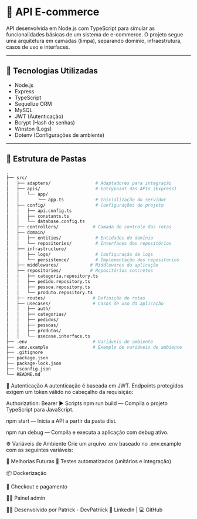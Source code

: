 # 🛒 API E-commerce

API desenvolvida em Node.js com TypeScript para simular as funcionalidades básicas de um sistema de e-commerce. O projeto segue uma arquitetura em camadas (limpa), separando domínio, infraestrutura, casos de uso e interfaces.

---

## 🚀 Tecnologias Utilizadas

- Node.js
- Express
- TypeScript
- Sequelize ORM
- MySQL
- JWT (Autenticação)
- Bcrypt (Hash de senhas)
- Winston (Logs)
- Dotenv (Configurações de ambiente)

---

## 🧱 Estrutura de Pastas

```bash
.
├── src/
│   ├── adapters/                 # Adaptadores para integração
│   ├── apis/                     # Entrypoint das APIs (Express)
│   │   └── app/
│   │       └── app.ts            # Inicialização do servidor
│   ├── config/                   # Configurações do projeto
│   │   ├── api.config.ts
│   │   ├── constants.ts
│   │   └── database.config.ts
│   ├── controllers/             # Camada de controle das rotas
│   ├── domain/
│   │   ├── entities/             # Entidades do domínio
│   │   └── repositories/         # Interfaces dos repositórios
│   ├── infrastructure/
│   │   ├── logs/                 # Configuração de logs
│   │   └── persistence/          # Implementação dos repositórios
│   ├── middlewares/            # Middlewares da aplicação
│   ├── repositories/           # Repositórios concretos
│   │   ├── categoria.repository.ts
│   │   ├── pedido.repository.ts
│   │   ├── pessoa.repository.ts
│   │   └── produto.repository.ts
│   ├── routes/                  # Definição de rotas
│   ├── usecases/                # Casos de uso da aplicação
│   │   ├── auth/
│   │   ├── categorias/
│   │   ├── pedidos/
│   │   ├── pessoas/
│   │   ├── produtos/
│   │   └── usecase.interface.ts
├── .env                         # Variáveis de ambiente
├── .env.example                 # Exemplo de variáveis de ambiente
├── .gitignore
├── package.json
├── package-lock.json
├── tsconfig.json
└── README.md

```

🔐 Autenticação
A autenticação é baseada em JWT. Endpoints protegidos exigem um token válido no cabeçalho da requisição:

Authorization: Bearer <token>
▶️ Scripts
npm run build — Compila o projeto TypeScript para JavaScript.

npm start — Inicia a API a partir da pasta dist.

npm run debug — Compila e executa a aplicação com debug ativo.

⚙️ Variáveis de Ambiente
Crie um arquivo .env baseado no .env.example com as seguintes variáveis:

🔧 Melhorias Futuras
🧪 Testes automatizados (unitários e integração)

📦 Dockerização

🛒 Checkout e pagamento

🧑‍💼 Painel admin

👨‍💻 Desenvolvido por
Patrick - DevPatriick
🔗 LinkedIn | 💻 GitHub
